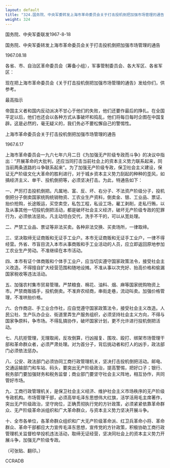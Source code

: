 ```yaml
---
layout: default
title: "324.国务院、中央军委转发上海市革命委员会关于打击投机倒把加强市场管理的通告"
weight: 324
---
```


国务院、中央军委联发1967-8-18

国务院、中央军委转发上海市革命委员会关于打击投机倒把加强市场管理的通告

1967.08.18

各省、市、自治区革命委员会（筹备小组），军事管制委员会、各大军区、各省军区：

现在把上海市革命委员会《关于打击投机倒把加强市场管理的通告》发给你们，供参考。

最高指示

帝国主义者和国内反动派决不甘心于他们的失败，他们还要作最后的挣扎。在全国平定以后，他们也还会以各种方式从事破坏和捣乱，他们将每日每时企图在中国复辟。这是必然的，毫无疑义的，我们务必不要松懈自己的警惕性。

上海市革命委员会关于打击投机倒把加强市场管理的通告

1967.6.17

上海市革命委员会一九六七年六月二日《为加强无产阶级专政而斗争》的决议中指出：“开展革命的大批判，还应当同打击当前社会上的资本主义势力联系起来，同当前两条道路的斗争联系起来”。为了加强无产阶级专政，保卫社会主义建设，保证无产阶级文化大革命的胜利进行，对于城乡资本主义势力刮起的种种的歪风，如搞经济主义、单干、投机倒把等，必须坚决打击。为此，特通告如下：

一、严厉打击投机倒把。凡属地、富、反、坏、右分子、不法资产阶级分子，投机倒把分子倒卖国家统购统销物资、工农业生产资料，倒卖金、银、工业品、票证、抬价抢购，长途贩运，买空卖空，私包工程，私设工场，雇工剥削，走私行贿，以及从事其他一切投机倒把活动，都是破坏社会主义经济，破坏无产阶级专政的犯罪行为，必须依法惩处。凡主动坦白交代，洗手不干的，可以从宽处理。

二、严禁工业品、票证等非法买卖。各种非法交换、买卖场所，一律取缔。

三、坚决取缔无证商贩和无证手工业户。本市无证商贩和无证手工业户，一律不得经营。外省、市盲目流入本市从事商贩和手工业活动的人员，应立即返回原地参加工农业生产劳动。不准继续在本市活动。

四、本市有证个体商贩和个体手工业户，应当切实遵守国家政策法令，接受社会主义改造。不得擅自扩大经营范围和随地设摊。不准从事以次充好、抬高价格和偷漏国家税收等违法活动。

五、加强农村集市贸易管理。严禁粮食、棉花、油料、烟、麻等国家统购物资上市。严禁商贩插手，投机倒卖。不准弃农经商，串街走巷，流动叫卖。加强价格管理，不准哄抬价格。

六、合作商店、手工业合作社，应自觉遵守国家政策法令，接受社会主义改造。人民公社、生产队办企业、街道里弄生产服务组织，必须坚持社会主义方向，不得与国家争原料，争市场。不得乱搞协作，破坏国家计划，更不允许进行投机倒把活动。

七、凡抗拒管理，无理取闹，反攻倒算，行凶报复、围攻、殴打、绑架市场管理干部和革命群众者，必须严肃处理。对为首分子，背后挑动者和打人的凶手，政法部门必须依法惩办。

八、公安、政法部门必须协同工商行政管理机关，坚决打击投机倒把活动。邮电、交通运输部门和车站、码头，要突出无产阶级政治，提高警惕，把好口子；银行、税务部门要加强财务和税务监督；商业部门要坚守社会主义阵地，相互协作，共同管好市场。

九、工商行政管理机关，是保卫社会主义经济、维护社会主义市场秩序的无产阶级专政机构。市场管理干部，必须高举毛泽东思想伟大红旗，活学活用毛主席著作，突出无产阶级政治，坚守岗位，正确贯彻执行党的方针政策，必须紧紧依靠革命群众、无产阶级革命派组织和广大革命群众，与资本主义势力坚决开展斗争。

十、全市各单位，各革命群众组织和广大无产阶级革命派、红卫兵革命小将、革命群众、革命干部都应大力宣传毛泽东思想，宣传党的方针政策，积极协助工商行政管理机关监督检举投机违法活动，取缔无证经营，坚决同社会上的资本主义势力开展斗争，加强无产阶级专政。

（可张贴、翻印。）

CCRADB

